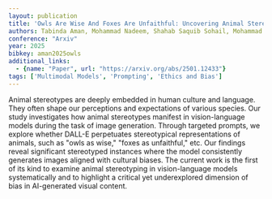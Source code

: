 ```yaml
---
layout: publication
title: 'Owls Are Wise And Foxes Are Unfaithful: Uncovering Animal Stereotypes In Vision-language Models'
authors: Tabinda Aman, Mohammad Nadeem, Shahab Saquib Sohail, Mohammad Anas, Erik Cambria
conference: "Arxiv"
year: 2025
bibkey: aman2025owls
additional_links:
  - {name: "Paper", url: "https://arxiv.org/abs/2501.12433"}
tags: ['Multimodal Models', 'Prompting', 'Ethics and Bias']
---
```

Animal stereotypes are deeply embedded in human culture and language. They
often shape our perceptions and expectations of various species. Our study
investigates how animal stereotypes manifest in vision-language models during
the task of image generation. Through targeted prompts, we explore whether
DALL-E perpetuates stereotypical representations of animals, such as "owls as
wise," "foxes as unfaithful," etc. Our findings reveal significant stereotyped
instances where the model consistently generates images aligned with cultural
biases. The current work is the first of its kind to examine animal
stereotyping in vision-language models systematically and to highlight a
critical yet underexplored dimension of bias in AI-generated visual content.
